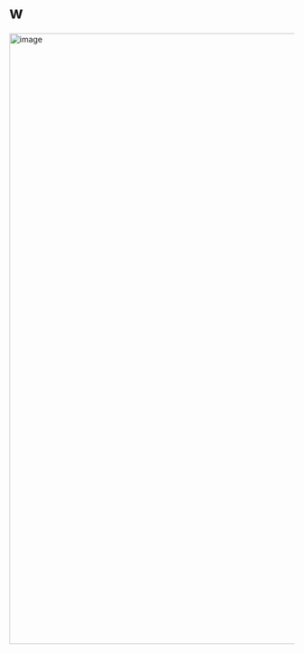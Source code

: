 # w
<img width="1919" height="1079" alt="image" src="https://github.com/user-attachments/assets/eb0c33b1-ce9b-43df-8eaf-023a5bfc4b50" />
